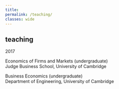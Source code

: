 ```yaml
---
title: 
permalink: /teaching/
classes: wide
---
```


## teaching

2017

Economics of Firms and Markets (undergraduate) <br>
Judge Business School, University of Cambridge

Business Economics (undergraduate) <br>
Department of Engineering, University of Cambridge
